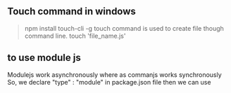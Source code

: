 ## Touch command in windows
  >npm install touch-cli -g
  touch command is used to create file though command line.
  >touch 'file_name.js'

## to use module js
  Modulejs work asynchronously where as commanjs works synchronously
  So, we declare "type" : "module" in package.json file then we can use 